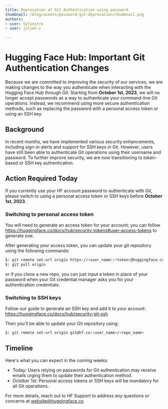 ```yaml
---
title: Deprecation of Git Authentication using password
thumbnail: /blog/assets/password-git-deprecation/thumbnail.png
authors:
- user: Sylvestre
- user: julien-c

---
```


# Hugging Face Hub: Important Git Authentication Changes

<!-- {blog_metadata} -->
<!-- {authors} -->

Because we are committed to improving the security of our services, we are making changes to the way you authenticate when interacting with the Hugging Face Hub through Git.
Starting from **October 1st, 2023**, we will no longer accept passwords as a way to authenticate your command-line Git operations. Instead, we recommend using more secure authentication methods, such as replacing the password with a personal access token or using an SSH key.

## Background

In recent months, we have implemented various security enhancements, including sign-in alerts and support for SSH keys in Git. However, users have still been able to authenticate Git operations using their username and password. To further improve security, we are now transitioning to token-based or SSH key authentication.

## Action Required Today

If you currently use your HF account password to authenticate with Git, please switch to using a personal access token or SSH keys before **October 1st, 2023**.

### Switching to personal access token
You will need to generate an access token for your account; you can follow https://huggingface.co/docs/hub/security-tokens#user-access-tokens to generate one.

After generating your access token, you can update your git repository using the following commands:

```bash
$: git remote set-url origin https://<user_name>:<token>@huggingface.co/<user_name>/<repo_name>
$: git pull origin
```
or if you clone a new repo, you can just input a token in place of your password when your Git credential manager asks you for your authentication credentials.

### Switching to SSH keys

Follow our guide to generate an SSH key and add it to your account: https://huggingface.co/docs/hub/security-git-ssh

Then you'll be able to update your Git repository using:

```bash
$: git remote set-url origin git@hf.co:<user_name>/<repo_name>
```


## Timeline

Here's what you can expect in the coming weeks:

- Today: Users relying on passwords for Git authentication may receive emails urging them to update their authentication method.
- October 1st: Personal access tokens or SSH keys will be mandatory for all Git operations.

For more details, reach out to HF Support to address any questions or concerns at website@huggingface.co